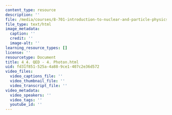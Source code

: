 ```yaml
---
content_type: resource
description: ''
file: /media/courses/8-701-introduction-to-nuclear-and-particle-physics-fall-2020/4_4-qed-4-photon.html
file_type: text/html
image_metadata:
  caption: ''
  credit: ''
  image-alt: ''
learning_resource_types: []
license: ''
resourcetype: Document
title: 4_4. QED - 4. Photon.html
uid: fd31f851-525a-4a88-9ce1-407c2e36d572
video_files:
  video_captions_file: ''
  video_thumbnail_file: ''
  video_transcript_file: ''
video_metadata:
  video_speakers: ''
  video_tags: ''
  youtube_id: ''
---
```

